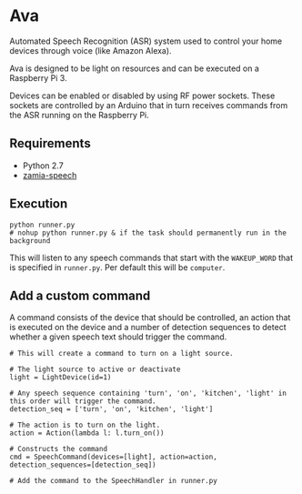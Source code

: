 # Ava

Automated Speech Recognition (ASR) system used to control your home devices through voice (like Amazon Alexa).

Ava is designed to be light on resources and can be executed on a Raspberry Pi 3.

Devices can be enabled or disabled by using RF power sockets. These sockets are controlled by an Arduino that in turn receives commands from the ASR running on the Raspberry Pi.

## Requirements

- Python 2.7
- [zamia-speech](https://github.com/gooofy/zamia-speech)

## Execution

```
python runner.py
# nohup python runner.py & if the task should permanently run in the background
```

This will listen to any speech commands that start with the `WAKEUP_WORD` that is specified in `runner.py`. Per default this will be `computer`.

## Add a custom command

A command consists of the device that should be controlled, an action that is executed on the device and a number of detection sequences to detect whether a given speech text should trigger the command.

```
# This will create a command to turn on a light source.

# The light source to active or deactivate
light = LightDevice(id=1)

# Any speech sequence containing 'turn', 'on', 'kitchen', 'light' in this order will trigger the command.
detection_seq = ['turn', 'on', 'kitchen', 'light']

# The action is to turn on the light.
action = Action(lambda l: l.turn_on())

# Constructs the command
cmd = SpeechCommand(devices=[light], action=action, detection_sequences=[detection_seq])

# Add the command to the SpeechHandler in runner.py
```
